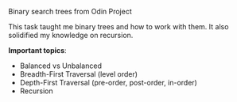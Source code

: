 Binary search trees from Odin Project

This task taught me binary trees and how to work with them. It also solidified my knowledge on recursion.

**Important topics**:

- Balanced vs Unbalanced
- Breadth-First Traversal (level order)
- Depth-First Traversal (pre-order, post-order, in-order)
- Recursion
